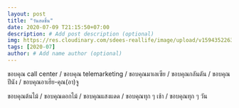 ```yaml
---
layout: post
title: "วันสดชื่น"
date: 2020-07-09 T21:15:50+07:00
description: # Add post description (optional)
img: https://res.cloudinary.com/sdees-reallife/image/upload/v1594352263/IMG_20200709_124022.jpg # Add image post (optional)
tags: [2020-07]
author: # Add name author (optional)
---
```

ขอบคุณ call center / ขอบคุณ telemarketing / ขอบคุณมาเลเซีย / ขอบคุณกลันตัน / ขอบคุณปีนัง / ขอบคุณอาเฮีย-คุณ(อา)จู

<i class="fa fa-child" style="color:plum"></i>

ขอบคุณต้นไม้ / ขอบคุณดอกไม้ / ขอบคุณแสงแดด / ขอบคุณทุก ๆ เช้า / ขอบคุณทุก ๆ วัน
